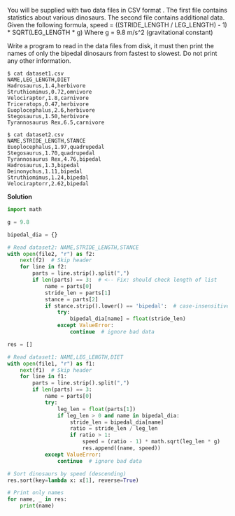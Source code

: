 You will be supplied with two data files in CSV format . The first file contains statistics about various dinosaurs. The second file contains additional data. Given the following formula, speed = ((STRIDE_LENGTH / LEG_LENGTH) - 1) * SQRT(LEG_LENGTH * g) Where g = 9.8 m/s^2 (gravitational constant)

Write a program to read in the data files from disk, it must then print the names of only the bipedal dinosaurs from fastest to slowest. Do not print any other information.

```
$ cat dataset1.csv
NAME,LEG_LENGTH,DIET
Hadrosaurus,1.4,herbivore
Struthiomimus,0.72,omnivore
Velociraptor,1.8,carnivore
Triceratops,0.47,herbivore
Euoplocephalus,2.6,herbivore
Stegosaurus,1.50,herbivore
Tyrannosaurus Rex,6.5,carnivore
```
```
$ cat dataset2.csv 
NAME,STRIDE_LENGTH,STANCE
Euoplocephalus,1.97,quadrupedal
Stegosaurus,1.70,quadrupedal
Tyrannosaurus Rex,4.76,bipedal
Hadrosaurus,1.3,bipedal
Deinonychus,1.11,bipedal
Struthiomimus,1.24,bipedal
Velociraptorr,2.62,bipedal
```

**Solution**

```python
import math

g = 9.8

bipedal_dia = {}

# Read dataset2: NAME,STRIDE_LENGTH,STANCE
with open(file2, "r") as f2:
    next(f2)  # Skip header
    for line in f2:
        parts = line.strip().split(",")
        if len(parts) == 3:  # <-- Fix: should check length of list
            name = parts[0]
            stride_len = parts[1]
            stance = parts[2]
            if stance.strip().lower() == 'bipedal':  # case-insensitive match
                try:
                    bipedal_dia[name] = float(stride_len)
                except ValueError:
                    continue  # ignore bad data

res = []

# Read dataset1: NAME,LEG_LENGTH,DIET
with open(file1, "r") as f1:
    next(f1)  # Skip header
    for line in f1:
        parts = line.strip().split(",")
        if len(parts) == 3:
            name = parts[0]
            try:
                leg_len = float(parts[1])
                if leg_len > 0 and name in bipedal_dia:
                    stride_len = bipedal_dia[name]
                    ratio = stride_len / leg_len
                    if ratio > 1:
                        speed = (ratio - 1) * math.sqrt(leg_len * g)
                        res.append((name, speed))
            except ValueError:
                continue  # ignore bad data

# Sort dinosaurs by speed (descending)
res.sort(key=lambda x: x[1], reverse=True)

# Print only names
for name, _ in res:
    print(name)

```

